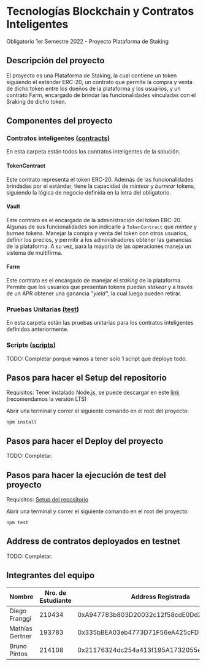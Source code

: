 # Tecnologías Blockchain y Contratos Inteligentes

Obligatorio 1er Semestre 2022 - Proyecto Plataforma de Staking

## Descripción del proyecto

El proyecto es una Plataforma de Staking, la cual contiene un token siguiendo el estándar ERC-20, un contrato que permite la compra y venta de
dicho token entre los dueños de la plataforma y los usuarios, y un contrato Farm, encargado de brindar las funcionalidades vinculadas con el Sraking de dicho token.

## Componentes del proyecto

### Contratos inteligentes ([contracts](/contracts))

En esta carpeta están todos los contratos inteligentes de la solución.

#### TokenContract
Este contrato representa el token ERC-20. Además de las funcionalidades brindadas por el estándar, tiene la capacidad de <em>mintear</em> y <em>burnear</em> tokens, siguiendo la lógica de negocio definida en la letra del obligatorio.

#### Vault
Este contrato es el encargado de la administración del token ERC-20. Algunas de sus funcionalidades son indicarle a `TokenContract` que <em>mintee</em> y <em>burnee</em> tokens. Manejar la compra y venta del token con otros usuarios, definir los precios, y permitir a los administradores obtener las ganancias de la plataforma. A su vez, para la mayoría de las operaciones maneja un sistema de multifirma.

#### Farm
Este contrato es el encargado de manejar el <em>staking</em> de la plataforma. Permite que los usuarios que presentan tokens puedan <em>stakear</em> y a través de un APR obtener una ganancia <em>"yield"</em>, la cual luego pueden retirar.

### Pruebas Unitarias ([test](/test))

En esta carpeta están las pruebas unitarias para los contratos inteligentes definidos anteriormente.

### Scripts ([scripts](/scripts))

TODO: Completar porque vamos a tener solo 1 script que deploye todo.

## <a name="setup"></a>Pasos para hacer el Setup del repositorio

Requisitos: Tener instalado Node.js, se puede descargar en este [link](https://nodejs.org/en/download/) (recomendamos la versión LTS)

Abrir una terminal y correr el siguiente comando en el root del proyecto:
```
npm install
```

## Pasos para hacer el Deploy del proyecto

TODO: Completar.

## Pasos para hacer la ejecución de test del proyecto

Requisitos: [Setup del repositorio](#setup)

Abrir una terminal y correr el siguiente comando en el root del proyecto:
```
npm test
```

## Address de contratos deployados en testnet

TODO: Completar.

## Integrantes del equipo
| Nombre          | Nro. de Estudiante | Address Registrada                         |
|-----------------|--------------------|--------------------------------------------|
| Diego Franggi   | 210434             | 0xA947783b803D20032c12f58cdE0Dd20b73fE57dF |
| Mathías Gertner | 193783             | 0x335bBEA03eb4773D71F56eA425cFD7AD79B89B86 |
| Bruno Pintos    | 214108             | 0x21176324dc254a413f195A1732055ee43AD9A7Bf |

